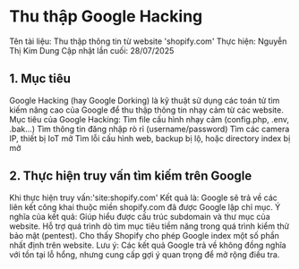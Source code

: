 # Thu thập Google Hacking
Tên tài liệu: Thu thập thông tin từ website 'shopify.com' Thực hiện: Nguyễn Thị Kim Dung Cập nhật lần cuối: 28/07/2025
## 1. Mục tiêu 
Google Hacking (hay Google Dorking) là kỹ thuật sử dụng các toán tử tìm kiếm nâng cao của Google để thu thập thông tin nhạy cảm từ các website.
Mục tiêu của Google Hacking:
Tìm file cấu hình nhạy cảm (config.php, .env, .bak…)
Tìm thông tin đăng nhập rò rỉ (username/password)
Tìm các camera IP, thiết bị IoT mở
Tìm lỗi cấu hình web, backup bị lộ, hoặc directory index bị mở
## 2. Thực hiện truy vấn tìm kiếm trên Google
Khi thực hiện truy vấn:'site:shopify.com'
Kết quả là: Google sẽ trả về các liên kết công khai thuộc miền shopify.com đã được Google lập chỉ mục.
Ý nghĩa của kết quả:
Giúp hiểu được cấu trúc subdomain và thư mục của website.
Hỗ trợ quá trình dò tìm mục tiêu tiềm năng trong quá trình kiểm thử bảo mật (pentest).
Cho thấy Shopify cho phép Google index một số phần nhất định trên website.
Lưu ý: Các kết quả Google trả về không đồng nghĩa với tồn tại lỗ hổng, nhưng cung cấp gợi ý quan trọng để mở rộng điều tra.


